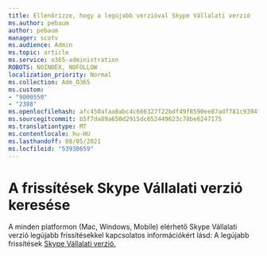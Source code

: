 ```yaml
---
title: Ellenőrizze, hogy a legújabb verzióval Skype Vállalati verzió
ms.author: pebaum
author: pebaum
manager: scotv
ms.audience: Admin
ms.topic: article
ms.service: o365-administration
ROBOTS: NOINDEX, NOFOLLOW
localization_priority: Normal
ms.collection: Adm_O365
ms.custom:
- "9000550"
- "2388"
ms.openlocfilehash: afc450afaa8abc4c666327f22bdf49f8590ee87adf781c9394fe75fd314791cb
ms.sourcegitcommit: b5f7da89a650d2915dc652449623c78be6247175
ms.translationtype: MT
ms.contentlocale: hu-HU
ms.lasthandoff: 08/05/2021
ms.locfileid: "53930659"
---
```

# <a name="check-for-skype-for-business-updates"></a>A frissítések Skype Vállalati verzió keresése

A minden platformon (Mac, Windows, Mobile) elérhető Skype Vállalati verzió legújabb frissítésekkel kapcsolatos információkért lásd: A legújabb frissítések [Skype Vállalati verzió.](https://support.office.com/article/follow-the-latest-updates-in-skype-for-business-cece9f93-add1-4d93-9a38-56cc598e5781)
